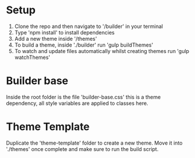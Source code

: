 # Setup
1. Clone the repo and then navigate to '/builder' in your terminal
2. Type 'npm install' to install dependencies
3. Add a new theme inside '/themes'
4. To build a theme, inside './builder' run 'gulp buildThemes'
5. To watch and update files automatically whilst creating themes run 'gulp watchThemes' 

# Builder base
Inside the root folder is the file 'builder-base.css' this is a theme dependency, all style variables are applied to classes here.

# Theme Template
Duplicate the 'theme-template' folder to create a new theme. Move it into './themes' once complete and make sure to run the build script.